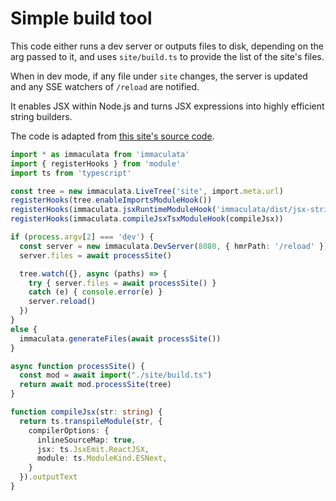 # Simple build tool

This code either runs a dev server or outputs files to disk,
depending on the arg passed to it, and uses `site/build.ts`
to provide the list of the site's files.

When in dev mode, if any file under `site` changes, the server
is updated and any SSE watchers of `/reload` are notified.

It enables JSX within Node.js and turns JSX expressions into
highly efficient string builders.

The code is adapted from [this site's source code](https://github.com/thesoftwarephilosopher/immaculata.dev/blob/website/main.ts).

```ts
import * as immaculata from 'immaculata'
import { registerHooks } from 'module'
import ts from 'typescript'

const tree = new immaculata.LiveTree('site', import.meta.url)
registerHooks(tree.enableImportsModuleHook())
registerHooks(immaculata.jsxRuntimeModuleHook('immaculata/dist/jsx-strings.js'))
registerHooks(immaculata.compileJsxTsxModuleHook(compileJsx))

if (process.argv[2] === 'dev') {
  const server = new immaculata.DevServer(8080, { hmrPath: '/reload' })
  server.files = await processSite()

  tree.watch({}, async (paths) => {
    try { server.files = await processSite() }
    catch (e) { console.error(e) }
    server.reload()
  })
}
else {
  immaculata.generateFiles(await processSite())
}

async function processSite() {
  const mod = await import("./site/build.ts")
  return await mod.processSite(tree)
}

function compileJsx(str: string) {
  return ts.transpileModule(str, {
    compilerOptions: {
      inlineSourceMap: true,
      jsx: ts.JsxEmit.ReactJSX,
      module: ts.ModuleKind.ESNext,
    }
  }).outputText
}
```
